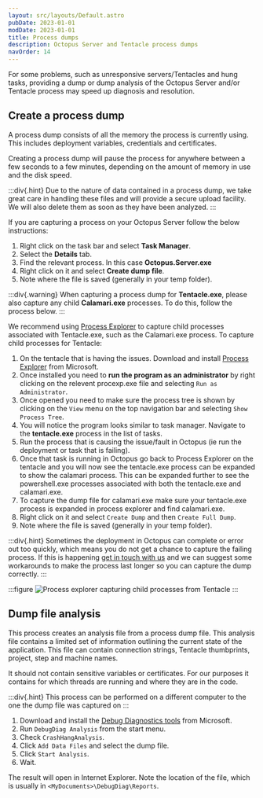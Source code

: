 ```yaml
---
layout: src/layouts/Default.astro
pubDate: 2023-01-01
modDate: 2023-01-01
title: Process dumps
description: Octopus Server and Tentacle process dumps
navOrder: 14
---
```


For some problems, such as unresponsive servers/Tentacles and hung tasks, providing a dump or dump analysis of the Octopus Server and/or Tentacle process may speed up diagnosis and resolution.

## Create a process dump

A process dump consists of all the memory the process is currently using.
This includes deployment variables, credentials and certificates.

Creating a process dump will pause the process for anywhere between a few seconds
to a few minutes, depending on the amount of memory in use and the disk speed.

:::div{.hint}
Due to the nature of data contained in a process dump, we take great care in handling these files and will provide a secure upload facility. 
We will also delete them as soon as they have been analyzed.
:::

If you are capturing a process on your Octopus Server follow the below instructions:

1. Right click on the task bar and select **Task Manager**.
1. Select the **Details** tab.
1. Find the relevant process. In this case **Octopus.Server.exe**
1. Right click on it and select **Create dump file**.
1. Note where the file is saved (generally in your temp folder).

:::div{.warning}
When capturing a process dump for **Tentacle.exe**, please also capture any child **Calamari.exe** processes. To do this, follow the process below.
:::

We recommend using [Process Explorer](https://docs.microsoft.com/en-us/sysinternals/downloads/process-explorer) to capture child processes associated with Tentacle.exe, such as the Calamari.exe process. To capture child processes for Tentacle:

1. On the tentacle that is having the issues. Download and install [Process Explorer](https://docs.microsoft.com/en-us/sysinternals/downloads/process-explorer)
from Microsoft.
1. Once installed you need to **run the program as an administrator** by right clicking on the relevent procexp.exe file and selecting `Run as Administrator`.
1. Once opened you need to make sure the process tree is shown by clicking on the `View` menu on the top navigation bar and selecting `Show Process Tree`.
1. You will notice the program looks similar to task manager. Navigate to the **tentacle.exe** process in the list of tasks.
1. Run the process that is causing the issue/fault in Octopus (ie run the deployment or task that is failing). 
1. Once that task is running in Octopus go back to Process Explorer on the tentacle and you will now see the tentacle.exe process can be expanded to show the calamari process. This can be expanded further to see the powershell.exe processes associated with both the tentacle.exe and calamari.exe. 
1. To capture the dump file for calamari.exe make sure your tentacle.exe process is expanded in process explorer and find calamari.exe.
1. Right click on it and select `Create Dump` and then `Create Full Dump`.
1. Note where the file is saved (generally in your temp folder).

:::div{.hint}
Sometimes the deployment in Octopus can complete or error out too quickly, which means you do not get a chance to capture the failing process. If this is happening [get in touch with us](https://yamldoc.liuyan.wang/support) and we can suggest some workarounds to make the process last longer so you can capture the dump correctly.
:::

:::figure
![Process explorer capturing child processes from Tentacle](/docs/support/images/processexplorer.png)
:::

## Dump file analysis

This process creates an analysis file from a process dump file. This analysis file contains a limited set of information outlining the current state of the
application. This file can contain connection strings, Tentacle thumbprints, project, step and machine names.

It should not contain sensitive variables or certificates. For our purposes it contains for which threads are running and where they are in the code.

:::div{.hint}
This process can be performed on a different computer to the one the dump file was captured on
:::

1. Download and install the [Debug Diagnostics tools](https://www.microsoft.com/en-us/download/details.aspx?id=49924)
from Microsoft.
1. Run `DebugDiag Analysis` from the start menu.
1. Check `CrashHangAnalysis`.
1. Click `Add Data Files` and select the dump file.
1. Click `Start Analysis`.
1. Wait.

The result will open in Internet Explorer. Note the location of the file,
which is usually in `<MyDocuments>\DebugDiag\Reports`.
